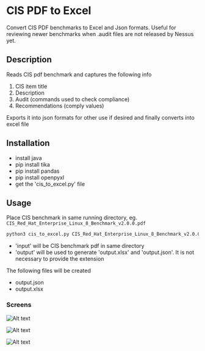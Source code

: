 # CIS PDF to Excel
Convert CIS PDF benchmarks to Excel and Json formats. Useful for reviewing newer benchmarks when .audit files are not released by Nessus yet.


## Description

Reads CIS pdf benchmark and captures the following info
1. CIS item title
2. Description
3. Audit (commands used to check compliance)
4. Recommendations (comply values)

Exports it into json formats for other use if desired and finally converts into excel file


## Installation

- install java
- pip install tika
- pip install pandas
- pip install openpyxl
- get the 'cis_to_excel.py' file

## Usage

Place CIS benchmark in same running directory, eg. `CIS_Red_Hat_Enterprise_Linux_8_Benchmark_v2.0.0.pdf` 

```bash
python3 cis_to_excel.py CIS_Red_Hat_Enterprise_Linux_8_Benchmark_v2.0.0.pdf output
```
- 'input' will be CIS benchmark pdf in same directory
- 'output' will be used to generate 'output.xlsx' and 'output.json'. It is not necessary to provide the extension

The following files will be created
- output.json
- output.xlsx

### Screens

![Alt text](screen1.png)

![Alt text](screen2.png)

![Alt text](screen3.png)
